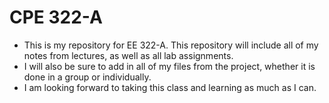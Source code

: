 # CPE 322-A

* This is my repository for EE 322-A. This repository will include all of my notes from lectures, as well as all lab assignments.
* I will also be sure to add in all of my files from the project, whether it is done in a group or individually.
* I am looking forward to taking this class and learning as much as I can.
